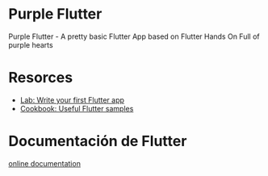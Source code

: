 # Purple Flutter 

Purple Flutter - A pretty basic Flutter App based on Flutter Hands On
Full of purple hearts

# Resorces

- [Lab: Write your first Flutter app](https://flutter.dev/docs/get-started/codelab)
- [Cookbook: Useful Flutter samples](https://flutter.dev/docs/cookbook)

# Documentación de Flutter 

[online documentation](https://flutter.dev/docs)